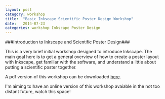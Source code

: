 ```yaml
---
layout: post
category: workshop
title:  "Basic Inkscape Scientific Poster Design Workshop"
date:   2014-07-23
categories: workshop Inkscape Poster Design
---
```


###Introduction to Inkscape and Scientific Poster Design###

This is a very brief initial workshop designed to introduce Inkscape. The main goal here is to get a general overview of how to create a poster layout with Inkscape, get familiar with the software, and understand a little about putting a scientific poster together.  

A pdf version of this workshop can be downloaded [here](/workshop/Basic_Inkscape_Poster_Design_Workshop_140722.pdf).  

I'm aiming to have an online version of this workshop avaiable in the not too distant future, watch this space!

